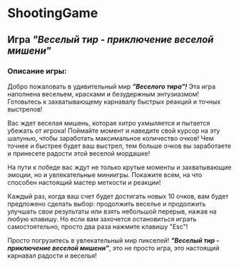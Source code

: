 # ShootingGame

## Игра ***"Веселый тир - приключение веселой мишени"***

### Описание игры:

Добро пожаловать в удивительный мир ***"Веселого тира"!*** Эта игра наполнена весельем, красками и безудержным
энтузиазмом! Готовьтесь к захватывающему карнавалу быстрых реакций и точных выстрелов!<br/>

Вас ждет веселая мишень, которая хитро ухмыляется и пытается убежать от игрока! Поймайте момент
и наведите свой курсор на эту шалунью, чтобы заработать максимальное количество очков! Чем точнее и быстрее
будет ваш выстрел, тем больше очков вы заработаете и принесете радости этой веселой мордашке!<br/>

На пути к победе вас ждут не только крутые моменты и захватывающие эмоции, но и увлекательные миниигры.
Покажите всем, на что способен настоящий мастер меткости и реакции!<br/>

Каждый раз, когда ваш счет будет достигать новых 10 очков, вам будет предложено сделать выбор:
продолжить веселье и продолжить улучшать свои результаты или взять небольшой перерыв, нажав на любую клавишу.
Но если вам захочется остановиться играть самостоятельно, просто два раза нажмите клавишу "Esc"!<br/>

Просто погрузитесь в увлекательный мир пикселей! ***"Веселый тир - приключение веселой мишени"***,
это не просто игра, это настоящий карнавал радости и веселья!